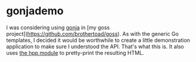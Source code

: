 # gonjademo

I was considering using [gonja](https://github.com/noirbizarre/gonja) in
[my goss project[(https://github.com/brothertoad/goss).  As with
the generic Go templates, I decided it would be worthwhile to 
create a little demonstration application to make sure I understood
the API.  That's what this is.  It also uses
[the hpp module](https://github.com/Joker/hpp)
to pretty-print the resulting HTML.
